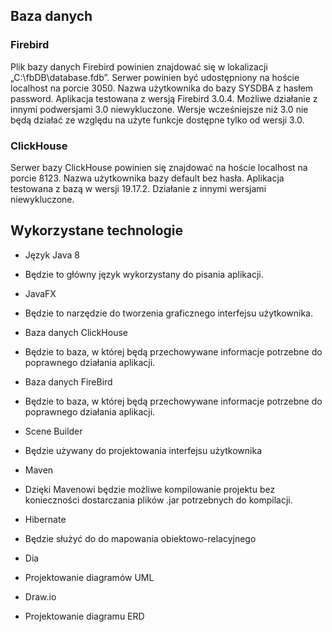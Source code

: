 ##	Baza danych
###	Firebird
Plik bazy danych Firebird powinien znajdować się w lokalizacji „C:\fbDB\database.fdb”. Serwer powinien być udostępniony na hoście localhost na porcie 3050. Nazwa użytkownika do bazy SYSDBA z hasłem password. Aplikacja testowana z wersją Firebird 3.0.4. Możliwe działanie z innymi podwersjami 3.0 niewykluczone. Wersje wcześniejsze niż 3.0 nie będą działać ze względu na użyte funkcje dostępne tylko od wersji 3.0.
###	ClickHouse
Serwer bazy ClickHouse powinien się znajdować na hoście localhost na porcie 8123. Nazwa użytkownika bazy default bez hasła. Aplikacja testowana z bazą w wersji 19.17.2. Działanie 
z innymi wersjami niewykluczone.

##	Wykorzystane technologie
*	Język Java 8
-	Będzie to główny język wykorzystany do pisania aplikacji. 
*	JavaFX
-	Będzie to narzędzie do tworzenia graficznego interfejsu użytkownika.
*	Baza danych ClickHouse
-	Będzie to baza, w której będą przechowywane informacje potrzebne do poprawnego działania aplikacji.
*	Baza danych FireBird
-	Będzie to baza, w której będą przechowywane informacje potrzebne do poprawnego działania aplikacji.
*	Scene Builder
-	Będzie używany do projektowania interfejsu użytkownika
*	Maven
-	Dzięki Mavenowi będzie możliwe kompilowanie projektu bez konieczności dostarczania plików .jar potrzebnych do kompilacji.
*	Hibernate
-	Będzie służyć do do mapowania obiektowo-relacyjnego
*	Dia
-	Projektowanie diagramów UML
*	Draw.io
-	Projektowanie diagramu ERD
